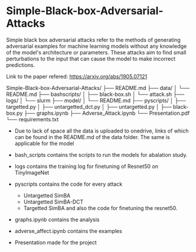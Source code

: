 # Simple-Black-box-Adversarial-Attacks

Simple black box adversarial attacks refer to the methods of generating adversarial examples for machine learning models without any knowledge of the model's architecture or parameters. These attacks aim to find small perturbations to the input that can cause the model to make incorrect predictions.

Link to the paper refered: https://arxiv.org/abs/1905.07121

Simple-Black-box-Adversarial-Attacks/
├── README.md
├── data/
│   └── README.md
├── bashscripts/
│   ├── black-box.sh
│   └── attack.sh
├── logs/
│   └── slurm
├── model/
│   └── README.md
├── pyscripts/
│   ├── targetted.py
│   ├── untargetted_dct.py
│   ├── untargetted.py
│   ├── black-box.py
├── graphs.ipynb
├── Adverse_Attack.ipynb
└── Presentation.pdf
└── requirements.txt

- Due to lack of space all the data is uploaded to onedrive, links of which can be found in the README.md of the data folder. The same is applicable for the model

- bash_scripts contains the scripts to run the models for abalation study.

- logs contains the training log for finetuning of Resnet50 on TinyImageNet

- pyscripts contains the code for every attack
    - Untargetted SimBA
    - Untargetted SimBA-DCT
    - Targetted SimBA
    and also the code for finetuning the resnet50.

- graphs.ipynb contains the analysis
- adverse_affect.ipynb contains the examples
- Presentation made for the project
